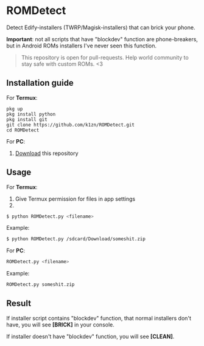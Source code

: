 # ROMDetect
Detect Edify-installers (TWRP/Magisk-installers) that can brick your phone.

**Important**: not all scripts that have "blockdev" function are phone-breakers, but in Android ROMs installers I've never seen this function.

> This repository is open for pull-requests. Help world community to stay safe with custom ROMs. <3

## Installation guide
For **Termux**:
```shell script
pkg up
pkg install python
pkg install git
git clone https://github.com/k1zn/ROMDetect.git
cd ROMDetect
```

For **PC**:
1) [Download](https://github.com/k1zn/ROMDetect/archive/refs/heads/main.zip) this repository

## Usage
For **Termux**:
1) Give Termux permission for files in app settings
2) 
```bash
$ python ROMDetect.py <filename>
```

Example: 
```bash
$ python ROMDetect.py /sdcard/Download/someshit.zip
```

For **PC**:
```bash
ROMDetect.py <filename>
```

Example:
```bash
ROMDetect.py someshit.zip
```

## Result
If installer script contains "blockdev" function, that normal installers don't have, you will see **[BRICK]** in your console. 

If installer doesn't have "blockdev" function, you will see **[CLEAN]**.
